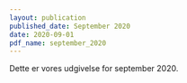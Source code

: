 ```yaml
---
layout: publication
published_date: September 2020
date: 2020-09-01
pdf_name: september_2020
---
```


Dette er vores udgivelse for september 2020.
